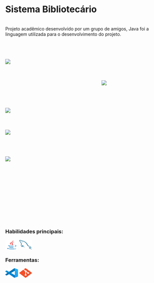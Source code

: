 <h1 align="left">Sistema Bibliotecário</h1>


</br>
Projeto acadêmico desenvolvido por um grupo de amigos, Java foi a linguagem utilizada para o desenvolvimento do projeto.
</br>
</br>
</br>
</br>
</br>

<img align="center" width="200px" src="https://i.postimg.cc/Qt4Zc76s/photo-2024-12-28-13-28-07.jpg">
</br>
</br>
</br>
</br>
<img align="right" width="200px" src="https://i.postimg.cc/ZnXkMStM/photo-2024-12-28-13-28-11.jpg"></br>
</br>
</br>
</br>
</br>
<img align="center" width="200px" src="https://i.postimg.cc/d3hP60XC/photo-2024-12-28-13-28-14.jpg">
</br>
</br>
</br>
</br>
<img align="center" width="200px" src="https://i.postimg.cc/0Q2q6n0c/photo-2024-12-28-13-28-17.jpg"></br>
</br>
</br>
</br>
</br>
<img align="left" width="200px" src="https://i.postimg.cc/7LNkYd05/photo-2024-12-28-13-28-20.jpg">

</br>
</br>
</br>
</br>
</br>
</br>
</br>
</br>
</br>
</br>
</br>
</br>
  
  
<div style="display: inline_block">
  
  <h3 align="left">Habilidades principais:</h3>
  <img align="center" alt="Sistema-Java" height="30" width="40" src="https://raw.githubusercontent.com/devicons/devicon/master/icons/java/java-original.svg">
  <img align="center" alt="Sistema-MySQL" height="30" width="40" src="https://raw.githubusercontent.com/devicons/devicon/master/icons/mysql/mysql-original.svg">
  

  
  <h3 align="left">Ferramentas:</h3>
  <img align="center" alt="Netebeans logo" height="30" width="40" src="https://raw.githubusercontent.com/devicons/devicon/master/icons/vscode/vscode-original.svg">
  <img align="center" alt="Sistema-Git" height="30" width="40" src="https://raw.githubusercontent.com/devicons/devicon/master/icons/git/git-original.svg">
 
</div>


##
  
  
